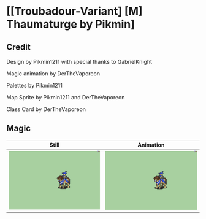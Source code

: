 # [\[Troubadour-Variant\] \[M\] Thaumaturge by Pikmin]

## Credit

Design by Pikmin1211 with special thanks to GabrielKnight

Magic animation by DerTheVaporeon

Palettes by Pikmin1211

Map Sprite by Pikmin1211 and DerTheVaporeon

Class Card by DerTheVaporeon

## Magic

| Still | Animation |
| :---: | :-------: |
| ![Magic still](./Magic_000.png) | ![Magic animation](./Magic.gif) |
